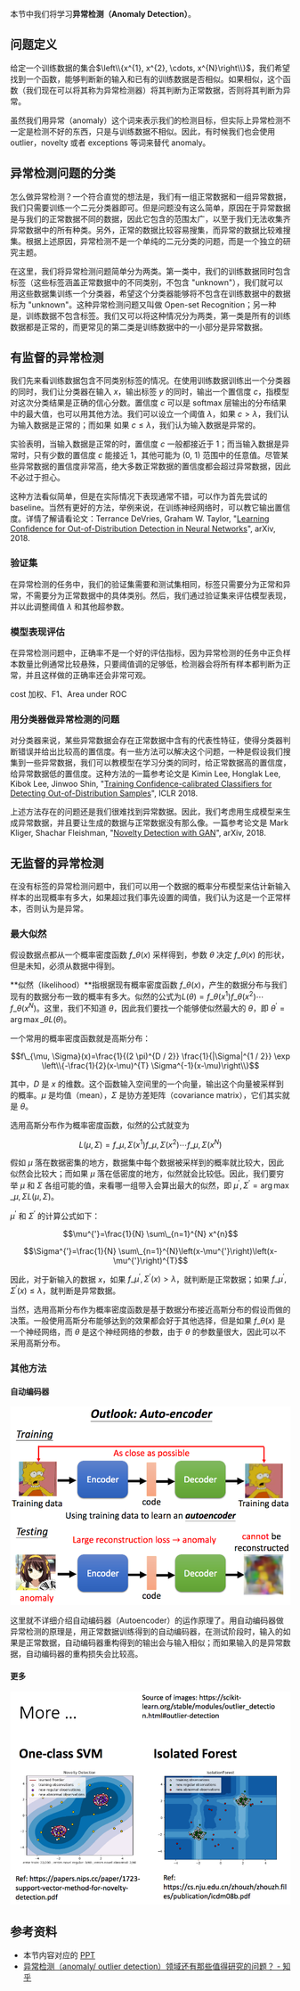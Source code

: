 本节中我们将学习**异常检测（Anomaly Detection）**。

## 问题定义

给定一个训练数据的集合$\left\\{x^{1}, x^{2}, \cdots, x^{N}\right\\}$，我们希望找到一个函数，能够判断新的输入和已有的训练数据是否相似。如果相似，这个函数（我们现在可以将其称为异常检测器）将其判断为正常数据，否则将其判断为异常。

虽然我们用异常（anomaly）这个词来表示我们的检测目标，但实际上异常检测不一定是检测不好的东西，只是与训练数据不相似。因此，有时候我们也会使用 outlier，novelty 或者 exceptions 等词来替代 anomaly。

## 异常检测问题的分类

怎么做异常检测？一个符合直觉的想法是，我们有一组正常数据和一组异常数据，我们只需要训练一个二元分类器即可。但是问题没有这么简单，原因在于异常数据是与我们的正常数据不同的数据，因此它包含的范围太广，以至于我们无法收集齐异常数据中的所有种类。另外，正常的数据比较容易搜集，而异常的数据比较难搜集。根据上述原因，异常检测不是一个单纯的二元分类的问题，而是一个独立的研究主题。

在这里，我们将异常检测问题简单分为两类。第一类中，我们的训练数据同时包含标签（这些标签涵盖正常数据中的不同类别，不包含 "unknown"），我们就可以用这些数据集训练一个分类器，希望这个分类器能够将不包含在训练数据中的数据标为 "unknown"。这种异常检测问题又叫做 Open-set Recognition；另一种是，训练数据不包含标签。我们又可以将这种情况分为两类，第一类是所有的训练数据都是正常的，而更常见的第二类是训练数据中的一小部分是异常数据。

## 有监督的异常检测

我们先来看训练数据包含不同类别标签的情况。在使用训练数据训练出一个分类器的同时，我们让分类器在输入 $x$，输出标签 $y$ 的同时，输出一个置信度 $c$，指模型对这次分类结果是正确的信心分数。置信度 $c$ 可以是 softmax 层输出的分布结果中的最大值，也可以用其他方法。我们可以设立一个阈值 $\lambda$，如果 $c > \lambda$，我们认为输入数据是正常的；而如果 如果 $c \leq \lambda$，我们认为输入数据是异常的。

实验表明，当输入数据是正常的时，置信度 $c$ 一般都接近于 1；而当输入数据是异常时，只有少数的置信度 $c$ 能接近 1，其他可能为 (0, 1) 范围中的任意值。尽管某些异常数据的置信度非常高，绝大多数正常数据的置信度都会超过异常数据，因此不必过于担心。

这种方法看似简单，但是在实际情况下表现通常不错，可以作为首先尝试的 baseline。当然有更好的方法，举例来说，在训练神经网络时，可以教它输出置信度。详情了解请看论文：Terrance DeVries, Graham W. Taylor, "[Learning Confidence for Out-of-Distribution Detection in Neural Networks](https://arxiv.org/pdf/1802.04865.pdf)", arXiv, 2018.

### 验证集

在异常检测的任务中，我们的验证集需要和测试集相同，标签只需要分为正常和异常，不需要分为正常数据中的具体类别。然后，我们通过验证集来评估模型表现，并以此调整阈值 $\lambda$ 和其他超参数。

### 模型表现评估

在异常检测问题中，正确率不是一个好的评估指标，因为异常检测的任务中正负样本数量比例通常比较悬殊，只要阈值调的足够低，检测器会将所有样本都判断为正常，并且这样做的正确率还会非常可观。

cost 加权、F1、Area under ROC

### 用分类器做异常检测的问题

对分类器来说，某些异常数据会存在正常数据中含有的代表性特征，使得分类器判断错误并给出比较高的置信度。有一些方法可以解决这个问题，一种是假设我们搜集到一些异常数据，我们可以教模型在学习分类的同时，给正常数据高的置信度，给异常数据低的置信度。这种方法的一篇参考论文是 Kimin Lee, Honglak Lee, Kibok Lee, Jinwoo Shin, "[Training Confidence-calibrated Classifiers for Detecting Out-of-Distribution Samples](https://arxiv.org/pdf/1711.09325.pdf)", ICLR 2018.

上述方法存在的问题还是我们很难找到异常数据。因此，我们考虑用生成模型来生成异常数据，并且要让生成的数据与正常数据没有那么像。一篇参考论文是 Mark Kliger, Shachar Fleishman, "[Novelty Detection with GAN](https://arxiv.org/pdf/1802.10560.pdf)", arXiv, 2018.

## 无监督的异常检测

在没有标签的异常检测问题中，我们可以用一个数据的概率分布模型来估计新输入样本的出现概率有多大，如果超过我们事先设置的阈值，我们认为这是一个正常样本，否则认为是异常。

### 最大似然

假设数据点都从一个概率密度函数 $f\_{\theta}(x)$ 采样得到，参数 $\theta$ 决定 $f\_{\theta}(x)$ 的形状，但是未知，必须从数据中得到。

**似然（likelihood）**指根据现有概率密度函数 $f\_{\theta}(x)$，产生的数据分布与我们现有的数据分布一致的概率有多大。似然的公式为$L(\theta)=f\_{\theta}\left(x^{1}\right) f\_{\theta}\left(x^{2}\right) \cdots f\_{\theta}\left(x^{N}\right)$。这里，我们不知道 $\theta$，因此我们要找一个能够使似然最大的 $\theta$，即 $\theta^{'}=\arg \max \_{\theta} L(\theta)$。

一个常用的概率密度函数就是高斯分布：

$$f\_{\mu, \Sigma}(x)=\frac{1}{(2 \pi)^{D / 2}} \frac{1}{|\Sigma|^{1 / 2}} \exp \left\\{-\frac{1}{2}(x-\mu)^{T} \Sigma^{-1}(x-\mu)\right\\}$$

其中，$D$ 是 $x$ 的维数。这个函数输入空间里的一个向量，输出这个向量被采样到的概率。$\mu$ 是均值（mean），$\Sigma$ 是协方差矩阵（covariance matrix），它们其实就是 $\theta$。

选用高斯分布作为概率密度函数，似然的公式就变为

$$L(\mu, \Sigma)=f\_{\mu, \Sigma}\left(x^{1}\right) f\_{\mu, \Sigma}\left(x^{2}\right) \cdots f\_{\mu, \Sigma}\left(x^{N}\right)$$

假如 $\mu$ 落在数据密集的地方，数据集中每个数据被采样到的概率就比较大，因此似然会比较大；而如果 $\mu$ 落在低密度的地方，似然就会比较低。因此，我们要穷举 $\mu$ 和 $\Sigma$ 各组可能的值，来看哪一组带入会算出最大的似然，即 $\mu^{'}, \Sigma^{'}=\arg \max \_{\mu, \Sigma} L(\mu, \Sigma)$。

$\mu^{'}$ 和 $\Sigma^{'}$ 的计算公式如下：

$$\mu^{'}=\frac{1}{N} \sum\_{n=1}^{N} x^{n}$$

$$\Sigma^{'}=\frac{1}{N} \sum\_{n=1}^{N}\left(x-\mu^{'}\right)\left(x-\mu^{'}\right)^{T}$$

因此，对于新输入的数据 $x$，如果 $f\_{\mu^{'}, \Sigma^{'}}(x)>\lambda$，就判断是正常数据；如果 $f\_{\mu^{'}, \Sigma^{'}}(x) \leq \lambda$，就判断是异常数据。

当然，选用高斯分布作为概率密度函数是基于数据分布接近高斯分布的假设而做的决策。一般使用高斯分布能够达到的效果都会好于其他选择，但是如果 $f\_{\theta}(x)$ 是一个神经网络，而 $\theta$ 是这个神经网络的参数，由于 $\theta$ 的参数量很大，因此可以不采用高斯分布。

### 其他方法

#### 自动编码器
 
![](https://raw.githubusercontent.com/bighuang624/pic-repo/master/Hung-yi-Lee-Anomaly-Detection-Autoencoder.png)
 
这里就不详细介绍自动编码器（Autoencoder）的运作原理了。用自动编码器做异常检测的原理是，用正常数据训练得到的自动编码器，在测试阶段时，输入的如果是正常数据，自动编码器重构得到的输出会与输入相似；而如果输入的是异常数据，自动编码器的重构损失会比较高。

#### 更多

![](https://raw.githubusercontent.com/bighuang624/pic-repo/master/Hung-yi-Lee-Anomaly-Detection-More.png)

## 参考资料

* 本节内容对应的 [PPT](http://speech.ee.ntu.edu.tw/~tlkagk/courses/ML\_2019/Lecture/Detection%20(v9).pdf)
* [异常检测（anomaly/ outlier detection）领域还有那些值得研究的问题？ - 知乎](https://www.zhihu.com/question/324999831/answer/716118043)


<script type="text/x-mathjax-config">
MathJax.Hub.Config({
  tex2jax: {inlineMath: [ ['$', '$'] ],
        displayMath: [ ['$$', '$$']]}
});
</script>

<script type="text/javascript" src="https://cdn.bootcss.com/mathjax/2.7.2/MathJax.js?config=default"></script>